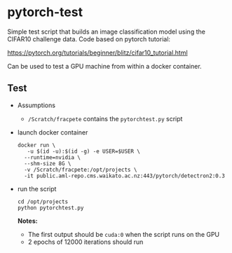 # pytorch-test

Simple test script that builds an image classification model
using the CIFAR10 challenge data. Code based on pytorch tutorial:

https://pytorch.org/tutorials/beginner/blitz/cifar10_tutorial.html

Can be used to test a GPU machine from within a docker container.

## Test

* Assumptions

  * `/Scratch/fracpete` contains the `pytorchtest.py` script

* launch docker container

  ```commandline
  docker run \
     -u $(id -u):$(id -g) -e USER=$USER \
    --runtime=nvidia \
    --shm-size 8G \
    -v /Scratch/fracpete:/opt/projects \
    -it public.aml-repo.cms.waikato.ac.nz:443/pytorch/detectron2:0.3
  ```

* run the script

  ```commandline
  cd /opt/projects
  python pytorchtest.py
  ```
  
  **Notes:**

    * The first output should be `cuda:0` when the script runs on the GPU
    * 2 epochs of 12000 iterations should run

